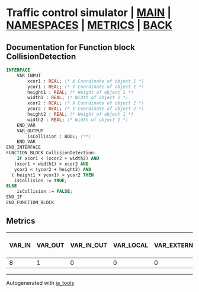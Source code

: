 # Traffic control simulator | [MAIN] | [NAMESPACES] | [METRICS] | [BACK]  

## Documentation for Function block CollisionDetection  

```pascal
INTERFACE
    VAR_INPUT
        xcor1 : REAL; (* X Coordinate of object 1 *)
        ycor1 : REAL; (* Y Coordinate of object 1 *)
        height1 : REAL; (* Height of object 1 *)
        width1 : REAL; (* Width of object 1 *)
        xcor2 : REAL; (* X Coordinate of object 2 *)
        ycor2 : REAL; (* Y Coordinate of object 2 *)
        height2 : REAL; (* Height of object 1 *)
        width2 : REAL; (* Width of object 1 *)
    END_VAR
    VAR_OUTPUT
        isCollision : BOOL; (**)
    END_VAR
END_INTERFACE
FUNCTION_BLOCK CollisionDetection:
    IF xcor1 < (xcor2 + width2) AND
   (xcor1 + width1) > xcor2 AND
   ycor1 < (ycor2 + height2) AND
  ( height1 + ycor1) > ycor2 THEN
   isCollision := TRUE;
ELSE
	isCollision := FALSE;
END_IF
END_FUNCTION_BLOCK
```

## Metrics  

| VAR_IN | VAR_OUT | VAR_IN_OUT | VAR_LOCAL | VAR_EXTERNAL | VAR_TEMP | Actions | Lines of code | Maintainable size |
| ------ | ------- | ---------- | --------- | ------------ | -------- | ------- | ------------- | ----------------- |
| 8 | 1 | 0 | 0 | 0 | 0 | 0 | 8 | 26 |  

---
Autogenerated with [ia_tools](https://github.com/tkucic/ia_tools)  

[MAIN]: ../../../../index_st.md
[NAMESPACES]: ../../nsList_st.md
[METRICS]: ../../../metrics_st.md
[BACK]: ../nsMain_st.md
